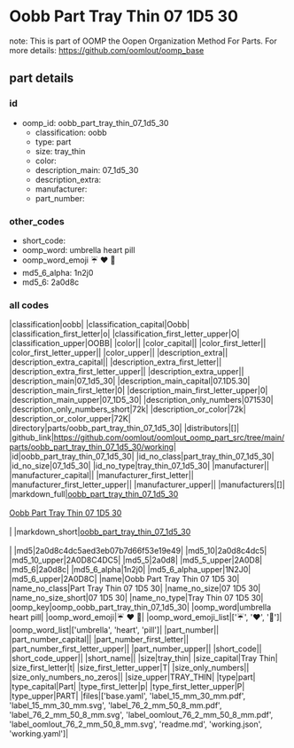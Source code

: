 # Oobb Part Tray Thin 07 1D5 30  

note: This is part of OOMP the Oopen Organization Method For Parts. For more details: https://github.com/oomlout/oomp_base

##  part details





### id
* oomp_id: oobb_part_tray_thin_07_1d5_30
  * classification: oobb
  * type: part
  * size: tray_thin
  * color: 
  * description_main: 07_1d5_30
  * description_extra: 
  * manufacturer: 
  * part_number: 

### other_codes
* short_code: 
* oomp_word: umbrella heart pill
* oomp_word_emoji :umbrella: :heart: :pill:
* md5_6_alpha: 1n2j0
* md5_6: 2a0d8c

### all codes 
|classification|oobb|
|classification_capital|Oobb|
|classification_first_letter|o|
|classification_first_letter_upper|O|
|classification_upper|OOBB|
|color||
|color_capital||
|color_first_letter||
|color_first_letter_upper||
|color_upper||
|description_extra||
|description_extra_capital||
|description_extra_first_letter||
|description_extra_first_letter_upper||
|description_extra_upper||
|description_main|07_1d5_30|
|description_main_capital|07.1D5.30|
|description_main_first_letter|0|
|description_main_first_letter_upper|0|
|description_main_upper|07_1D5_30|
|description_only_numbers|071530|
|description_only_numbers_short|72k|
|description_or_color|72k|
|description_or_color_upper|72K|
|directory|parts/oobb_part_tray_thin_07_1d5_30|
|distributors|[]|
|github_link|https://github.com/oomlout/oomlout_oomp_part_src/tree/main/parts/oobb_part_tray_thin_07_1d5_30/working|
|id|oobb_part_tray_thin_07_1d5_30|
|id_no_class|part_tray_thin_07_1d5_30|
|id_no_size|07_1d5_30|
|id_no_type|tray_thin_07_1d5_30|
|manufacturer||
|manufacturer_capital||
|manufacturer_first_letter||
|manufacturer_first_letter_upper||
|manufacturer_upper||
|manufacturers|[]|
|markdown_full|[oobb_part_tray_thin_07_1d5_30](https://github.com/oomlout/oomlout_oomp_part_src/tree/main/parts/oobb_part_tray_thin_07_1d5_30/working)<br>[](https://github.com/oomlout/oomlout_oomp_part_src/tree/main/parts/oobb_part_tray_thin_07_1d5_30/working)<br>[Oobb Part Tray Thin 07 1D5 30](https://github.com/oomlout/oomlout_oomp_part_src/tree/main/parts/oobb_part_tray_thin_07_1d5_30/working)<br><br>|
|markdown_short|[oobb_part_tray_thin_07_1d5_30](https://github.com/oomlout/oomlout_oomp_part_src/tree/main/parts/oobb_part_tray_thin_07_1d5_30/working)<br><br>|
|md5|2a0d8c4dc5aed3eb07b7d66f53e19e49|
|md5_10|2a0d8c4dc5|
|md5_10_upper|2A0D8C4DC5|
|md5_5|2a0d8|
|md5_5_upper|2A0D8|
|md5_6|2a0d8c|
|md5_6_alpha|1n2j0|
|md5_6_alpha_upper|1N2J0|
|md5_6_upper|2A0D8C|
|name|Oobb Part Tray Thin 07 1D5 30|
|name_no_class|Part Tray Thin 07 1D5 30|
|name_no_size|07 1D5 30|
|name_no_size_short|07 1D5 30|
|name_no_type|Tray Thin 07 1D5 30|
|oomp_key|oomp_oobb_part_tray_thin_07_1d5_30|
|oomp_word|umbrella heart pill|
|oomp_word_emoji|:umbrella: :heart: :pill:|
|oomp_word_emoji_list|[':umbrella:', ':heart:', ':pill:']|
|oomp_word_list|['umbrella', 'heart', 'pill']|
|part_number||
|part_number_capital||
|part_number_first_letter||
|part_number_first_letter_upper||
|part_number_upper||
|short_code||
|short_code_upper||
|short_name||
|size|tray_thin|
|size_capital|Tray Thin|
|size_first_letter|t|
|size_first_letter_upper|T|
|size_only_numbers||
|size_only_numbers_no_zeros||
|size_upper|TRAY_THIN|
|type|part|
|type_capital|Part|
|type_first_letter|p|
|type_first_letter_upper|P|
|type_upper|PART|
|files|['base.yaml', 'label_15_mm_30_mm.pdf', 'label_15_mm_30_mm.svg', 'label_76_2_mm_50_8_mm.pdf', 'label_76_2_mm_50_8_mm.svg', 'label_oomlout_76_2_mm_50_8_mm.pdf', 'label_oomlout_76_2_mm_50_8_mm.svg', 'readme.md', 'working.json', 'working.yaml']|
